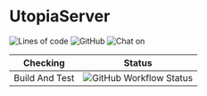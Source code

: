 # UtopiaServer

![Lines of code](https://img.shields.io/tokei/lines/github/moe-org/UtopiaServer?style=for-the-badge)
![GitHub](https://img.shields.io/github/license/moe-org/UtopiaServer?style=for-the-badge)
![Chat on](https://img.shields.io/badge/chat-on%20QQ-green?style=for-the-badge&logo=appveyor)

| Checking | Status |
| :-------:|:------:|
| Build And Test | ![GitHub Workflow Status](https://img.shields.io/github/workflow/status/moe-org/UtopiaServer/Build%20And%20Test?style=for-the-badge) |

